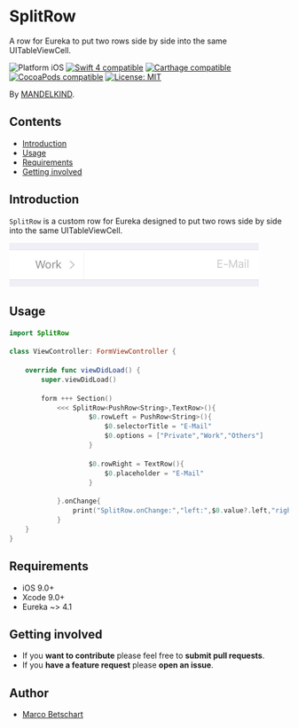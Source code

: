 # SplitRow
A row for Eureka to put two rows side by side into the same UITableViewCell.

<p align="left">
<img src="https://img.shields.io/badge/platform-iOS-blue.svg?style=flat" alt="Platform iOS" />
<a href="https://developer.apple.com/swift"><img src="https://img.shields.io/badge/swift4-compatible-4BC51D.svg?style=flat" alt="Swift 4 compatible" /></a>
<a href="https://github.com/Carthage/Carthage"><img src="https://img.shields.io/badge/Carthage-compatible-4BC51D.svg?style=flat" alt="Carthage compatible" /></a>
<a href="https://cocoapods.org/pods/SplitRow"><img src="https://img.shields.io/cocoapods/v/SplitRow.svg" alt="CocoaPods compatible" /></a>
<a href="https://raw.githubusercontent.com/EurekaCommunity/SplitRow/master/LICENSE"><img src="http://img.shields.io/badge/license-MIT-blue.svg?style=flat" alt="License: MIT" /></a>
</p>

By [MANDELKIND](http://mandelkind.swiss).

## Contents
 * [Introduction](#introduction)
 * [Usage](#usage)
 * [Requirements](#requirements)
 * [Getting involved](#getting-involved)

## Introduction

`SplitRow` is a custom row for Eureka designed to put two rows side by side into the same UITableViewCell.

<img src="Media/SplitRow.jpg" width="450"/>

## Usage

```swift
import SplitRow

class ViewController: FormViewController {

    override func viewDidLoad() {
        super.viewDidLoad()

        form +++ Section()
            <<< SplitRow<PushRow<String>,TextRow>(){
		            $0.rowLeft = PushRow<String>(){
            			$0.selectorTitle = "E-Mail"
            			$0.options = ["Private","Work","Others"]
            		}
					
            		$0.rowRight = TextRow(){
            			$0.placeholder = "E-Mail"
            		}
				
        	}.onChange{
        		print("SplitRow.onChange:","left:",$0.value?.left,"right:",$0.value?.right)
        	}
    }
}
```

## Requirements

* iOS 9.0+
* Xcode 9.0+
* Eureka ~> 4.1

## Getting involved

* If you **want to contribute** please feel free to **submit pull requests**.
* If you **have a feature request** please **open an issue**.

## Author

* [Marco Betschart](https://github.com/marbetschar)
